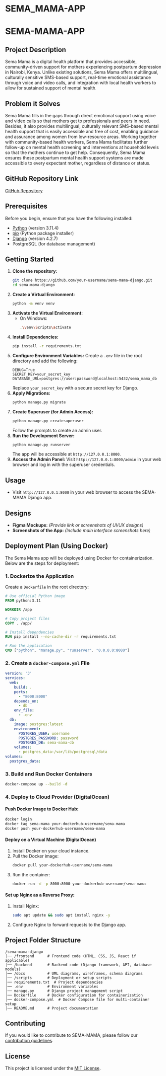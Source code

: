 # SEMA_MAMA-APP
# SEMA-MAMA-APP

## Project Description
Sema Mama is a digital health platform that provides accessible, community-driven support for mothers experiencing postpartum depression in Nairobi, Kenya. Unlike existing solutions, Sema Mama offers multilingual, culturally sensitive SMS-based support, real-time emotional assistance through voice and video calls, and integration with local health workers to allow for sustained support of mental health.

## Problem it Solves
Sema Mama fills in the gaps through direct emotional support using voice and video calls so that mothers get to professionals and peers in need. Besides, it also provides multilingual, culturally relevant SMS-based mental health support that is easily accessible and free of cost, enabling guidance and assurance among women from low-resource areas. Working together with community-based health workers, Sema Mama facilitates further follow-up on mental health screening and interventions at household levels so that the mothers continue to get help. Consequently, Sema Mama ensures these postpartum mental health support systems are made accessible to every expectant mother, regardless of distance or status.

## GitHub Repository Link
[GitHub Repository](https://github.com/your-username/sema-mama-django)

## Prerequisites
Before you begin, ensure that you have the following installed:
- [Python](https://www.python.org/) (version 3.11.4)
- [pip](https://pip.pypa.io/) (Python package installer)
- [Django](https://www.djangoproject.com/) (version 4.2.7)
- PostgreSQL (for database management)

## Getting Started
1. **Clone the repository:**
    ```bash
    git clone https://github.com/your-username/sema-mama-django.git
    cd sema-mama-django
    ```
2. **Create a Virtual Environment:**
    ```bash
    python -m venv venv
    ```
3. **Activate the Virtual Environment:**
    - On Windows:
        ```bash
        .\venv\Scripts\activate
        ```
4. **Install Dependencies:**
    ```bash
    pip install -r requirements.txt
    ```
5. **Configure Environment Variables:**
    Create a `.env` file in the root directory and add the following:
    ```plaintext
    DEBUG=True
    SECRET_KEY=your_secret_key
    DATABASE_URL=postgres://user:password@localhost:5432/sema_mama_db
    ```
    Replace `your_secret_key` with a secure secret key for Django.
6. **Apply Migrations:**
    ```bash
    python manage.py migrate
    ```
7. **Create Superuser (for Admin Access):**
    ```bash
    python manage.py createsuperuser
    ```
    Follow the prompts to create an admin user.
8. **Run the Development Server:**
    ```bash
    python manage.py runserver
    ```
    The app will be accessible at `http://127.0.0.1:8000`.
9. **Access the Admin Panel:**
    Visit `http://127.0.0.1:8000/admin` in your web browser and log in with the superuser credentials.

## Usage
- Visit `http://127.0.0.1:8000` in your web browser to access the SEMA-MAMA Django app.

## Designs
- **Figma Mockups:** *(Provide link or screenshots of UI/UX designs)*
- **Screenshots of the App:** *(Include main interface screenshots here)*

## Deployment Plan (Using Docker)
The Sema Mama app will be deployed using Docker for containerization. Below are the steps for deployment:

### 1. Dockerize the Application
Create a `Dockerfile` in the root directory:
```dockerfile
# Use official Python image
FROM python:3.11

WORKDIR /app

# Copy project files
COPY . /app/

# Install dependencies
RUN pip install --no-cache-dir -r requirements.txt

# Run the application
CMD ["python", "manage.py", "runserver", "0.0.0.0:8000"]
```

### 2. Create a `docker-compose.yml` File
```yaml
version: '3'
services:
  web:
    build: .
    ports:
      - "8000:8000"
    depends_on:
      - db
    env_file:
      - .env
  db:
    image: postgres:latest
    environment:
      POSTGRES_USER: username
      POSTGRES_PASSWORD: password
      POSTGRES_DB: sema-mama-db
    volumes:
      - postgres_data:/var/lib/postgresql/data
volumes:
  postgres_data:
```

### 3. Build and Run Docker Containers
```bash
docker-compose up --build -d
```

### 4. Deploy to Cloud Provider (DigitalOcean)

#### Push Docker Image to Docker Hub:
```bash
docker login
docker tag sema-mama your-dockerhub-username/sema-mama
docker push your-dockerhub-username/sema-mama
```

#### Deploy on a Virtual Machine (DigitalOcean)
1. Install Docker on your cloud instance.
2. Pull the Docker image:
    ```bash
    docker pull your-dockerhub-username/sema-mama
    ```
3. Run the container:
    ```bash
    docker run -d -p 8000:8000 your-dockerhub-username/sema-mama
    ```

#### Set up Nginx as a Reverse Proxy:
1. Install Nginx:
    ```bash
    sudo apt update && sudo apt install nginx -y
    ```
2. Configure Nginx to forward requests to the Django app.

## Project Folder Structure
```
/sema-mama-django
│── /frontend      # Frontend code (HTML, CSS, JS, React if applicable)
│── /backend       # Backend code (Django framework, API, database models)
│── /docs          # UML diagrams, wireframes, schema diagrams
│── /scripts       # Deployment or setup scripts
│── requirements.txt  # Project dependencies
│── .env           # Environment variables 
│── manage.py      # Django project management script
│── Dockerfile     # Docker configuration for containerization
│── docker-compose.yml  # Docker Compose file for multi-container setup
│── README.md      # Project documentation 
```


## Contributing
If you would like to contribute to SEMA-MAMA, please follow our [contribution guidelines](CONTRIBUTING.md).

## License
This project is licensed under the [MIT License](LICENSE).

